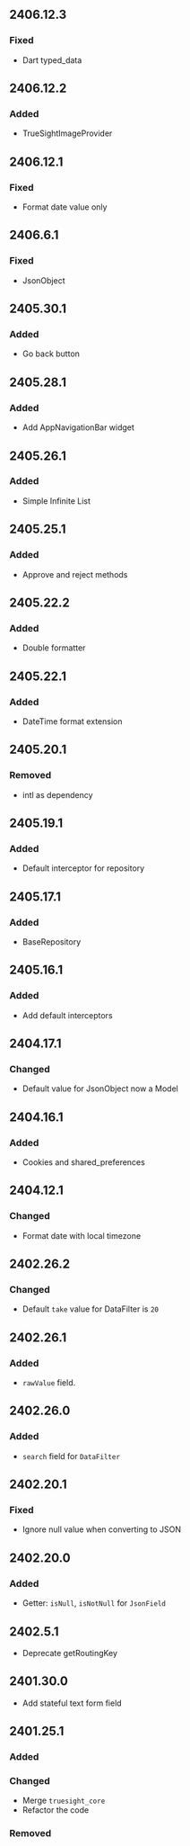 ## 2406.12.3

### Fixed

- Dart typed_data

## 2406.12.2

### Added

- TrueSightImageProvider

## 2406.12.1

### Fixed

- Format date value only

## 2406.6.1

### Fixed

- JsonObject

## 2405.30.1

### Added 

- Go back button

## 2405.28.1

### Added

- Add AppNavigationBar widget

## 2405.26.1

### Added 

- Simple Infinite List

## 2405.25.1

### Added

- Approve and reject methods

## 2405.22.2

### Added 

- Double formatter

## 2405.22.1

### Added

- DateTime format extension

## 2405.20.1

### Removed

- intl as dependency

## 2405.19.1

### Added

- Default interceptor for repository

## 2405.17.1

### Added

- BaseRepository

## 2405.16.1

### Added
- Add default interceptors

## 2404.17.1

### Changed

- Default value for JsonObject now a Model

## 2404.16.1

### Added

- Cookies and shared_preferences

## 2404.12.1

### Changed

- Format date with local timezone

## 2402.26.2

### Changed

- Default `take` value for DataFilter is `20`

## 2402.26.1

### Added 

- `rawValue` field.

## 2402.26.0

### Added 

- `search` field for `DataFilter`

## 2402.20.1

### Fixed

- Ignore null value when converting to JSON

## 2402.20.0

### Added

- Getter: `isNull`, `isNotNull` for `JsonField`

## 2402.5.1

- Deprecate getRoutingKey

## 2401.30.0

- Add stateful text form field

## 2401.25.1

### Added

### Changed

- Merge `truesight_core`
- Refactor the code

### Removed
